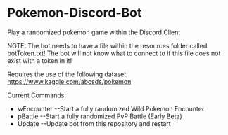# Pokemon-Discord-Bot
Play a randomized pokemon game within the Discord Client

NOTE: The bot needs to have a file within the resources folder called botToken.txt! The bot will not know what to connect to if this file does not exist with a token in it!

Requires the use of the following dataset: https://www.kaggle.com/abcsds/pokemon

Current Commands:
- wEncounter --Start a fully randomized Wild Pokemon Encounter
- pBattle --Start a fully randomized PvP Battle (Early Beta)
- Update --Update bot from this repository and restart
